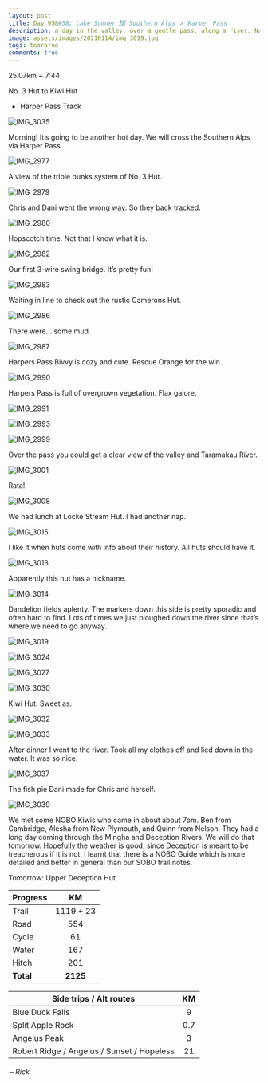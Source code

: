 ```yaml
---
layout: post
title: Day 95&#58; Lake Sumner 3️⃣ Southern Alps ⚔️ Harper Pass
description: a day in the valley, over a gentle pass, along a river. Navigation woes. 
image: assets/images/20210114/img_3019.jpg
tags: teararoa
comments: true
---
```


25.07km ~ 7:44

No. 3 Hut to Kiwi Hut

- Harper Pass Track

![IMG_3035](/assets/images/20210114/img_3035.jpg)

Morning! It’s going to be another hot day. We will cross the Southern Alps via Harper Pass.

![IMG_2977](/assets/images/20210114/img_2977.jpg)

A view of the triple bunks system of No. 3 Hut.

![IMG_2979](/assets/images/20210114/img_2979.jpg)

Chris and Dani went the wrong way. So they back tracked.

![IMG_2980](/assets/images/20210114/img_2980.jpg)

Hopscotch time. Not that I know what it is. 

![IMG_2982](/assets/images/20210114/img_2982.jpg)

Our first 3-wire swing bridge. It’s pretty fun!

![IMG_2983](/assets/images/20210114/img_2983.jpg)

Waiting in line to check out the rustic Camerons Hut. 

![IMG_2986](/assets/images/20210114/img_2986.jpg)

There were... some mud. 

![IMG_2987](/assets/images/20210114/img_2987.jpg)

Harpers Pass Bivvy is cozy and cute. Rescue Orange for the win. 

![IMG_2990](/assets/images/20210114/img_2990.jpg)

Harpers Pass is full of overgrown vegetation. Flax galore. 

![IMG_2991](/assets/images/20210114/img_2991.jpg)

![IMG_2993](/assets/images/20210114/img_2993.jpg)

![IMG_2999](/assets/images/20210114/img_2999.jpg)

Over the pass you could get a clear view of the valley and Taramakau River. 

![IMG_3001](/assets/images/20210114/img_3001.jpg)

Rata!

![IMG_3008](/assets/images/20210114/img_3008.jpg)

We had lunch at Locke Stream Hut. I had another nap. 

![IMG_3015](/assets/images/20210114/img_3015.jpg)

I like it when huts come with info about their history. All huts should have it.

![IMG_3013](/assets/images/20210114/img_3013.jpg)

Apparently this hut has a nickname. 

![IMG_3014](/assets/images/20210114/img_3014.jpg)

Dandelion fields aplenty. The markers down this side is pretty sporadic and often hard to find. Lots of times we just ploughed down the river since that’s where we need to go anyway. 

![IMG_3019](/assets/images/20210114/img_3019.jpg)

![IMG_3024](/assets/images/20210114/img_3024.jpg)

![IMG_3027](/assets/images/20210114/img_3027.jpg)

![IMG_3030](/assets/images/20210114/img_3030.jpg)

Kiwi Hut. Sweet as. 

![IMG_3032](/assets/images/20210114/img_3032.jpg)

![IMG_3033](/assets/images/20210114/img_3033.jpg)

After dinner I went to the river. Took all my clothes off and lied down in the water. It was so nice. 

![IMG_3037](/assets/images/20210114/img_3037.jpg)

The fish pie Dani made for Chris and herself. 

![IMG_3039](/assets/images/20210114/img_3039.jpg)

We met some NOBO Kiwis who came in about about 7pm. Ben from Cambridge, Alesha from New Plymouth, and Quinn from Nelson. They had a long day coming through the Mingha and Deception Rivers. We will do that tomorrow. Hopefully the weather is good, since Deception is meant to be treacherous if it is not. I learnt that there is a NOBO Guide which is more detailed and better in general than our SOBO trail notes. 

Tomorrow: Upper Deception Hut. 

| Progress | KM |
| ---- |:----:|
| Trail | 1119 + 23 |
| Road | 554 |
| Cycle | 61 |
| Water | 167 |
| Hitch | 201 |
| **Total** | **2125** |

| Side trips / Alt routes | KM |
| ---- |:----:|
| Blue Duck Falls | 9 |
| Split Apple Rock | 0.7 |
| Angelus Peak | 3 |
| Robert Ridge / Angelus / Sunset / Hopeless | 21 |


－_Rick_